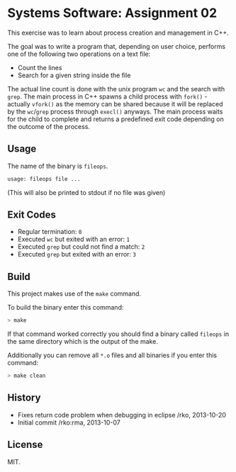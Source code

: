 Systems Software: Assignment 02
===============================

This exercise was to learn about process creation and management in C++.

The goal was to write a program that, depending on user choice, performs one of the following two operations on a text file:

* Count the lines
* Search for a given string inside the file

The actual line count is done with the unix program `wc` and the search with `grep`. The main process in C++ spawns a child process with `fork()` - actually `vfork()` as the memory can be shared because it will be replaced by the `wc`/`grep` process through `execl()` anyways. The main process waits for the child to complete and returns a predefined exit code depending on the outcome of the process.


Usage
-----

The name of the binary is `fileops`.

```sh
usage: fileops file ...
```

(This will also be printed to stdout if no file was given)


Exit Codes
----------

* Regular termination:                        `0`
* Executed `wc` but exited with an error:     `1`
* Executed `grep` but could not find a match: `2`
* Executed `grep` but exited with an error:   `3`


Build
-----

This project makes use of the `make` command.

To build the binary enter this command:

```sh
> make
```

If that command worked correctly you should find a binary called `fileops` in the same directory which is the output of the make.

Additionally you can remove all `*.o` files and all binaries if you enter this command:

```sh
> make clean
```


History
-------

* Fixes return code problem when debugging in eclipse /rko, 2013-10-20
* Initial commit /rko:rma, 2013-10-07


License
-------

MIT.
